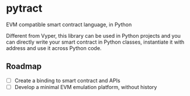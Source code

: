 # pytract

EVM compatible smart contract language, in Python

Different from Vyper, this library can be used in Python projects and you can directly write your smart contract in Python classes, instantiate it with address and use it across Python code.

## Roadmap

- [ ] Create a binding to smart contract and APIs
- [ ] Develop a minimal EVM emulation platform, without history
